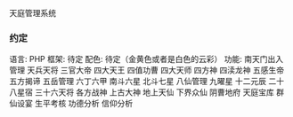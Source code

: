 天庭管理系统
### 约定
语言: PHP
框架: 待定
配色: 待定（金黄色或者是白色的云彩）
功能:
  南天门出入管理
  天兵天将
  三官大帝
  四大天王
  四值功曹
  四大天师
  四方神
  四渎龙神
  五感生帝
  五方揭谛
  五岳管理
  六丁六甲
  南斗六星
  北斗七星
  八仙管理
  九曜星
  十二元辰
  二十八星宿
  三十六天将
  各方战神
  上古大神
  地上天仙
  下界众仙
  阴曹地府
  天庭宝库 
  群仙设宴
  生平考核
  功德分析
  信仰分析
  
  
